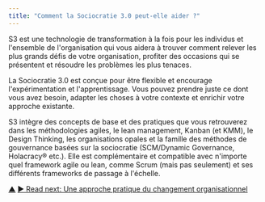 ```yaml
---
title: "Comment la Sociocratie 3.0 peut-elle aider ?"
---
```



S3 est une technologie de transformation à la fois pour les individus et l'ensemble de l'organisation qui vous aidera à trouver comment relever les plus grands défis de votre organisation, profiter des occasions qui se présentent et résoudre les problèmes les plus tenaces.

La Sociocratie 3.0 est conçue pour être flexible et encourage l'expérimentation et l'apprentissage. Vous pouvez prendre juste ce dont vous avez besoin, adapter les choses à votre contexte et enrichir votre approche existante.

S3 intègre des concepts de base et des pratiques que vous retrouverez dans les méthodologies agiles, le lean management, Kanban (et KMM), le Design Thinking, les organisations opales et la famille des méthodes de gouvernance basées sur la sociocratie (SCM/Dynamic Governance, Holacracy® etc.). Elle est complémentaire et compatible avec n'importe quel framework agile ou lean, comme Scrum (mais pas seulement) et ses différents frameworks de passage à l'échelle.


<div class="bottom-nav">
<a href="what-is-s3.html" title="Up: Qu&apos;est-ce que la Sociocratie 3.0 ?">▲</a> <a href="pattern.html" title="">▶ Read next: Une approche pratique du changement organisationnel</a>
</div>


<script type="text/javascript">
Mousetrap.bind('g n', function() {
    window.location.href = 'pattern.html';
    return false;
});
</script>

